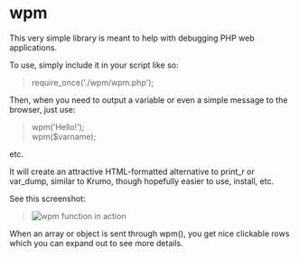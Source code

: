 # wpm
This very simple library is meant to help with debugging PHP web applications.

To use, simply include it in your script like so:  
  >require_once('./wpm/wpm.php');

Then, when you need to output a variable or even a simple message to the browser, just use:  
 
  >wpm('Hello!');  
  >wpm($varname);  
 
 etc.  
 
 It will create an attractive HTML-formatted alternative to print_r or var_dump, similar to Krumo, though hopefully
 easier to use, install, etc.
 
 See this screenshot:  
 > ![wpm function in action](https://user-images.githubusercontent.com/11462492/124657253-e6328380-de67-11eb-863a-5bc37cc2167d.png)
 
 When an array or object is sent through wpm(), you get nice clickable rows which you can expand out to see more details.
